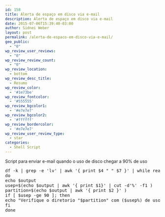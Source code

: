 ```yaml
---
id: 158
title: Alerta de espaço em disco via e-mail
description: Alerta de espaço em disco via e-mail
date: 2015-07-06T15:39:40-03:00
author: Sidnei Weber
layout: post
permalink: /alerta-de-espaco-em-disco-via-e-mail/
geo_public:
  - "0"
wp_review_user_reviews:
  - "0"
wp_review_review_count:
  - "0"
wp_review_location:
  - bottom
wp_review_desc_title:
  - Resumo
wp_review_color:
  - '#1e73be'
wp_review_fontcolor:
  - '#555555'
wp_review_bgcolor1:
  - '#e7e7e7'
wp_review_bgcolor2:
  - '#ffffff'
wp_review_bordercolor:
  - '#e7e7e7'
wp_review_user_review_type:
  - star
categories:
  - Shell Script
---
```

Script para enviar e-mail quando o uso de disco chegar a 90% de uso

<pre class="lang:sh decode:true  ">df -k | grep -e 'lv' | awk '{ print $4 " " $7 }' | while read output;
do
echo $output
usep=$(echo $output | awk '{ print $1}' | cut -d'%' -f1 )
partition=$(echo $output | awk '{ print $2 }' )
if [ $usep -ge 90 ]; then
echo "Verifique o diretorio "$partition" com ($usep%) de uso no servidor $(hostname)" | mail -s "Alerta! Disco excedido em $usep%" seu_email@provedor.com
fi
done
</pre>